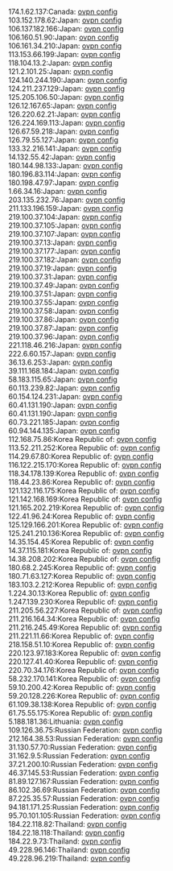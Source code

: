 174.1.62.137:Canada: [ovpn config](vpn/174_1_62_137.ovpn)  
103.152.178.62:Japan: [ovpn config](vpn/103_152_178_62.ovpn)  
106.137.182.166:Japan: [ovpn config](vpn/106_137_182_166.ovpn)  
106.160.51.90:Japan: [ovpn config](vpn/106_160_51_90.ovpn)  
106.161.34.210:Japan: [ovpn config](vpn/106_161_34_210.ovpn)  
113.153.66.199:Japan: [ovpn config](vpn/113_153_66_199.ovpn)  
118.104.13.2:Japan: [ovpn config](vpn/118_104_13_2.ovpn)  
121.2.101.25:Japan: [ovpn config](vpn/121_2_101_25.ovpn)  
124.140.244.190:Japan: [ovpn config](vpn/124_140_244_190.ovpn)  
124.211.237.129:Japan: [ovpn config](vpn/124_211_237_129.ovpn)  
125.205.106.50:Japan: [ovpn config](vpn/125_205_106_50.ovpn)  
126.12.167.65:Japan: [ovpn config](vpn/126_12_167_65.ovpn)  
126.220.62.21:Japan: [ovpn config](vpn/126_220_62_21.ovpn)  
126.224.169.113:Japan: [ovpn config](vpn/126_224_169_113.ovpn)  
126.67.59.218:Japan: [ovpn config](vpn/126_67_59_218.ovpn)  
126.79.55.127:Japan: [ovpn config](vpn/126_79_55_127.ovpn)  
133.32.216.141:Japan: [ovpn config](vpn/133_32_216_141.ovpn)  
14.132.55.42:Japan: [ovpn config](vpn/14_132_55_42.ovpn)  
180.144.98.133:Japan: [ovpn config](vpn/180_144_98_133.ovpn)  
180.196.83.114:Japan: [ovpn config](vpn/180_196_83_114.ovpn)  
180.198.47.97:Japan: [ovpn config](vpn/180_198_47_97.ovpn)  
1.66.34.16:Japan: [ovpn config](vpn/1_66_34_16.ovpn)  
203.135.232.76:Japan: [ovpn config](vpn/203_135_232_76.ovpn)  
211.133.196.159:Japan: [ovpn config](vpn/211_133_196_159.ovpn)  
219.100.37.104:Japan: [ovpn config](vpn/219_100_37_104.ovpn)  
219.100.37.105:Japan: [ovpn config](vpn/219_100_37_105.ovpn)  
219.100.37.107:Japan: [ovpn config](vpn/219_100_37_107.ovpn)  
219.100.37.13:Japan: [ovpn config](vpn/219_100_37_13.ovpn)  
219.100.37.177:Japan: [ovpn config](vpn/219_100_37_177.ovpn)  
219.100.37.182:Japan: [ovpn config](vpn/219_100_37_182.ovpn)  
219.100.37.19:Japan: [ovpn config](vpn/219_100_37_19.ovpn)  
219.100.37.31:Japan: [ovpn config](vpn/219_100_37_31.ovpn)  
219.100.37.49:Japan: [ovpn config](vpn/219_100_37_49.ovpn)  
219.100.37.51:Japan: [ovpn config](vpn/219_100_37_51.ovpn)  
219.100.37.55:Japan: [ovpn config](vpn/219_100_37_55.ovpn)  
219.100.37.58:Japan: [ovpn config](vpn/219_100_37_58.ovpn)  
219.100.37.86:Japan: [ovpn config](vpn/219_100_37_86.ovpn)  
219.100.37.87:Japan: [ovpn config](vpn/219_100_37_87.ovpn)  
219.100.37.96:Japan: [ovpn config](vpn/219_100_37_96.ovpn)  
221.118.46.216:Japan: [ovpn config](vpn/221_118_46_216.ovpn)  
222.6.60.157:Japan: [ovpn config](vpn/222_6_60_157.ovpn)  
36.13.6.253:Japan: [ovpn config](vpn/36_13_6_253.ovpn)  
39.111.168.184:Japan: [ovpn config](vpn/39_111_168_184.ovpn)  
58.183.115.65:Japan: [ovpn config](vpn/58_183_115_65.ovpn)  
60.113.239.82:Japan: [ovpn config](vpn/60_113_239_82.ovpn)  
60.154.124.231:Japan: [ovpn config](vpn/60_154_124_231.ovpn)  
60.41.131.190:Japan: [ovpn config](vpn/60_41_131_190.ovpn)  
60.41.131.190:Japan: [ovpn config](vpn/60_41_131_190.ovpn)  
60.73.221.185:Japan: [ovpn config](vpn/60_73_221_185.ovpn)  
60.94.144.135:Japan: [ovpn config](vpn/60_94_144_135.ovpn)  
112.168.75.86:Korea Republic of: [ovpn config](vpn/112_168_75_86.ovpn)  
113.52.211.252:Korea Republic of: [ovpn config](vpn/113_52_211_252.ovpn)  
114.29.67.80:Korea Republic of: [ovpn config](vpn/114_29_67_80.ovpn)  
116.122.215.170:Korea Republic of: [ovpn config](vpn/116_122_215_170.ovpn)  
118.34.178.139:Korea Republic of: [ovpn config](vpn/118_34_178_139.ovpn)  
118.44.23.86:Korea Republic of: [ovpn config](vpn/118_44_23_86.ovpn)  
121.132.116.175:Korea Republic of: [ovpn config](vpn/121_132_116_175.ovpn)  
121.142.168.169:Korea Republic of: [ovpn config](vpn/121_142_168_169.ovpn)  
121.165.202.219:Korea Republic of: [ovpn config](vpn/121_165_202_219.ovpn)  
122.41.96.24:Korea Republic of: [ovpn config](vpn/122_41_96_24.ovpn)  
125.129.166.201:Korea Republic of: [ovpn config](vpn/125_129_166_201.ovpn)  
125.241.210.136:Korea Republic of: [ovpn config](vpn/125_241_210_136.ovpn)  
14.35.154.45:Korea Republic of: [ovpn config](vpn/14_35_154_45.ovpn)  
14.37.115.181:Korea Republic of: [ovpn config](vpn/14_37_115_181.ovpn)  
14.38.208.202:Korea Republic of: [ovpn config](vpn/14_38_208_202.ovpn)  
180.68.2.245:Korea Republic of: [ovpn config](vpn/180_68_2_245.ovpn)  
180.71.63.127:Korea Republic of: [ovpn config](vpn/180_71_63_127.ovpn)  
183.103.2.212:Korea Republic of: [ovpn config](vpn/183_103_2_212.ovpn)  
1.224.30.13:Korea Republic of: [ovpn config](vpn/1_224_30_13.ovpn)  
1.247.139.230:Korea Republic of: [ovpn config](vpn/1_247_139_230.ovpn)  
211.205.56.227:Korea Republic of: [ovpn config](vpn/211_205_56_227.ovpn)  
211.216.164.34:Korea Republic of: [ovpn config](vpn/211_216_164_34.ovpn)  
211.216.245.49:Korea Republic of: [ovpn config](vpn/211_216_245_49.ovpn)  
211.221.11.66:Korea Republic of: [ovpn config](vpn/211_221_11_66.ovpn)  
218.158.51.10:Korea Republic of: [ovpn config](vpn/218_158_51_10.ovpn)  
220.123.97.183:Korea Republic of: [ovpn config](vpn/220_123_97_183.ovpn)  
220.127.41.40:Korea Republic of: [ovpn config](vpn/220_127_41_40.ovpn)  
220.70.34.176:Korea Republic of: [ovpn config](vpn/220_70_34_176.ovpn)  
58.232.170.141:Korea Republic of: [ovpn config](vpn/58_232_170_141.ovpn)  
59.10.200.42:Korea Republic of: [ovpn config](vpn/59_10_200_42.ovpn)  
59.20.128.226:Korea Republic of: [ovpn config](vpn/59_20_128_226.ovpn)  
61.109.38.138:Korea Republic of: [ovpn config](vpn/61_109_38_138.ovpn)  
61.75.55.175:Korea Republic of: [ovpn config](vpn/61_75_55_175.ovpn)  
5.188.181.36:Lithuania: [ovpn config](vpn/5_188_181_36.ovpn)  
109.126.36.75:Russian Federation: [ovpn config](vpn/109_126_36_75.ovpn)  
212.164.38.53:Russian Federation: [ovpn config](vpn/212_164_38_53.ovpn)  
31.130.57.70:Russian Federation: [ovpn config](vpn/31_130_57_70.ovpn)  
31.162.9.5:Russian Federation: [ovpn config](vpn/31_162_9_5.ovpn)  
37.21.200.10:Russian Federation: [ovpn config](vpn/37_21_200_10.ovpn)  
46.37.145.53:Russian Federation: [ovpn config](vpn/46_37_145_53.ovpn)  
81.89.127.167:Russian Federation: [ovpn config](vpn/81_89_127_167.ovpn)  
86.102.36.69:Russian Federation: [ovpn config](vpn/86_102_36_69.ovpn)  
87.225.35.57:Russian Federation: [ovpn config](vpn/87_225_35_57.ovpn)  
94.181.171.25:Russian Federation: [ovpn config](vpn/94_181_171_25.ovpn)  
95.70.101.105:Russian Federation: [ovpn config](vpn/95_70_101_105.ovpn)  
184.22.118.82:Thailand: [ovpn config](vpn/184_22_118_82.ovpn)  
184.22.18.118:Thailand: [ovpn config](vpn/184_22_18_118.ovpn)  
184.22.9.73:Thailand: [ovpn config](vpn/184_22_9_73.ovpn)  
49.228.96.146:Thailand: [ovpn config](vpn/49_228_96_146.ovpn)  
49.228.96.219:Thailand: [ovpn config](vpn/49_228_96_219.ovpn)  
